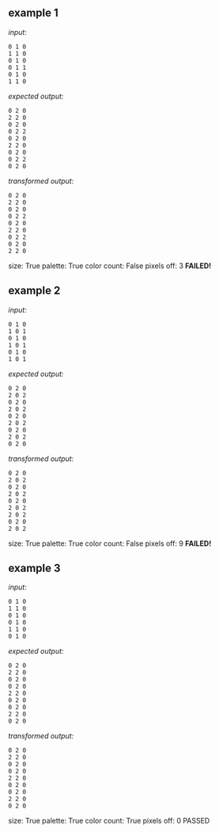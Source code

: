 
## example 1
*input:*
```
0 1 0
1 1 0
0 1 0
0 1 1
0 1 0
1 1 0
```
*expected output:*
```
0 2 0
2 2 0
0 2 0
0 2 2
0 2 0
2 2 0
0 2 0
0 2 2
0 2 0
```
*transformed output:*
```
0 2 0
2 2 0
0 2 0
0 2 2
0 2 0
2 2 0
0 2 2
0 2 0
2 2 0
```
size: True
palette: True
color count: False
pixels off: 3
**FAILED!**

## example 2
*input:*
```
0 1 0
1 0 1
0 1 0
1 0 1
0 1 0
1 0 1
```
*expected output:*
```
0 2 0
2 0 2
0 2 0
2 0 2
0 2 0
2 0 2
0 2 0
2 0 2
0 2 0
```
*transformed output:*
```
0 2 0
2 0 2
0 2 0
2 0 2
0 2 0
2 0 2
2 0 2
0 2 0
2 0 2
```
size: True
palette: True
color count: False
pixels off: 9
**FAILED!**

## example 3
*input:*
```
0 1 0
1 1 0
0 1 0
0 1 0
1 1 0
0 1 0
```
*expected output:*
```
0 2 0
2 2 0
0 2 0
0 2 0
2 2 0
0 2 0
0 2 0
2 2 0
0 2 0
```
*transformed output:*
```
0 2 0
2 2 0
0 2 0
0 2 0
2 2 0
0 2 0
0 2 0
2 2 0
0 2 0
```
size: True
palette: True
color count: True
pixels off: 0
PASSED
